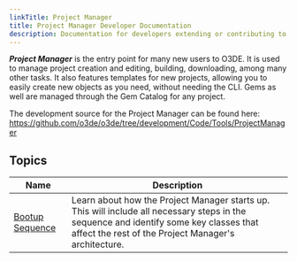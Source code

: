 ```yaml
---
linkTitle: Project Manager
title: Project Manager Developer Documentation
description: Documentation for developers extending or contributing to the Project Manager bundled as part of Open 3D Engine.
---
```


***Project Manager*** is the entry point for many new users to O3DE. It is used to manage project creation and editing, building, downloading, among many other tasks. It also features templates for new projects, allowing you to easily create new objects as you need, without needing the CLI. Gems as well are managed through the Gem Catalog for any project.

The development source for the Project Manager can be found here: https://github.com/o3de/o3de/tree/development/Code/Tools/ProjectManager

## Topics

| Name | Description |
|-|-|
| [Bootup Sequence](./bootup-sequence) | Learn about how the Project Manager starts up. This will include all necessary steps in the sequence and identify some key classes that affect the rest of the Project Manager's architecture.|
